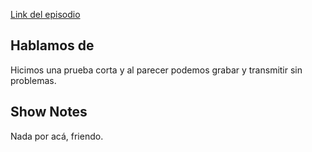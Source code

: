 

[Link del episodio](https://wolflightpodcast.github.io/E01-TestFlight/)    


## Hablamos de 
Hicimos una prueba corta y al parecer podemos grabar y transmitir sin problemas.  





## Show Notes

Nada por acá, friendo.  
